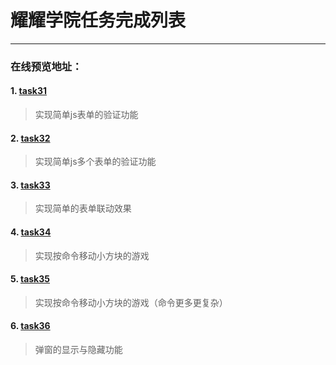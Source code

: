 # 耀耀学院任务完成列表

---
### 在线预览地址：
#### 1. [task31](https://visugar.github.io/ife2017/03yaoyao/task301/index.html)
> 实现简单js表单的验证功能

#### 2. [task32](https://visugar.github.io/ife2017/03yaoyao/task302/index.html)
> 实现简单js多个表单的验证功能

#### 3. [task33](https://visugar.github.io/ife2017/03yaoyao/task303/index.html)
> 实现简单的表单联动效果

#### 4. [task34](https://visugar.github.io/ife2017/03yaoyao/task304/index.html)
> 实现按命令移动小方块的游戏

#### 5. [task35](https://visugar.github.io/ife2017/03yaoyao/task305/index.html)
> 实现按命令移动小方块的游戏（命令更多更复杂）

#### 6. [task36](https://visugar.github.io/ife2017/03yaoyao/task306/index.html)
> 弹窗的显示与隐藏功能